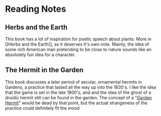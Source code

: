 # Reading Notes
## Herbs and the Earth
This book has a lot of inspiration for poetic speech about plants. More in [[Herbs and the Earth]], as it deserves it's own note. Mainly, the idea of some rich American man pretending to be close to nature sounds like an absolutely fun idea for a character.

## The Hermit in the Garden
This book discusses a later period of secular, ornamental hermits in Gardens, a practice that lasted all the way up into the 1830's. I like the idea that the game is set in the late 1800's, and and the idea of the ghost of a druidic hermit still can be found in the garden. The concept of a "[Garden Hermit](https://en.wikipedia.org/wiki/Garden_hermit)" would be dead by that point, but the actual strangeness of the practice could definitely fit the mood